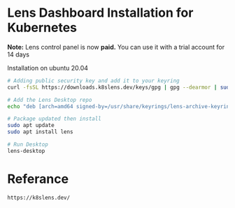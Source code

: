 # Lens Dashboard Installation for Kubernetes

**Note:** Lens control panel is now **paid.**
You can use it with a trial account for 14 days

Installation on ubuntu 20.04
``` bash
# Adding public security key and add it to your keyring
curl -fsSL https://downloads.k8slens.dev/keys/gpg | gpg --dearmor | sudo tee /usr/share/keyrings/lens-archive-keyring.gpg > /dev/null

# Add the Lens Desktop repo
echo "deb [arch=amd64 signed-by=/usr/share/keyrings/lens-archive-keyring.gpg] https://downloads.k8slens.dev/apt/debian stable main" | sudo tee /etc/apt/sources.list.d/lens.list > /dev/null

# Package updated then install
sudo apt update
sudo apt install lens

# Run Desktop
lens-desktop

```



# Referance
``` bash
https://k8slens.dev/


```